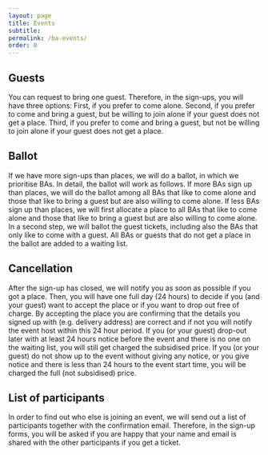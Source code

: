 ```yaml
---
layout: page
title: Events
subtitle:
permalink: /ba-events/
order: 8
---
```


## Guests

You can request to bring one guest. Therefore, in the sign-ups, you will have three options: First, if you prefer to come alone. Second, if you prefer to come and bring a guest, but be willing to join alone if your guest does not get a place. Third, if you prefer to come and bring a guest, but not be willing to join alone if your guest does not get a place.

## Ballot

If we have more sign-ups than places, we will do a ballot, in which we prioritise BAs. In detail, the ballot will work as follows. If more BAs sign up than places, we will do the ballot among all BAs that like to come alone and those that like to bring a guest but are also willing to come alone. If less BAs sign up than places, we will first allocate a place to all BAs that like to come alone and those that like to bring a guest but are also willing to come alone. In a second step, we will ballot the guest tickets, including also the BAs that only like to come with a guest. All BAs or guests that do not get a place in the ballot are added to a waiting list.

## Cancellation

After the sign-up has closed, we will notify you as soon as possible if you got a place. Then, you will have one full day (24 hours) to decide if you (and your guest) want to accept the place or if you want to drop out free of charge. By accepting the place you are confirming that the details you signed up with (e.g. delivery address) are correct and if not you will notify the event host within this 24 hour period. If you (or your guest) drop-out later with at least 24 hours notice before the event and there is no one on the waiting list, you will still get charged the subsidised price. If you (or your guest) do not show up to the event without giving any notice, or you give notice and there is less than 24 hours to the event start time, you will be charged the full (not subsidised) price.

## List of participants

In order to find out who else is joining an event, we will send out a list of participants together with the confirmation email. Therefore, in the sign-up forms, you will be asked if you are happy that your name and email is shared with the other participants if you get a ticket.
